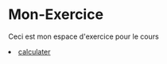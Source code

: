 # Mon-Exercice
Ceci est mon espace d'exercice pour le cours
<html>
  <head>
  </head>
  <body>
    <li> 
      <a href="https://wadgreen.github.io/Mon-Exercice/calculater.html">
        calculater
        </li>
  </body>
  </html>
